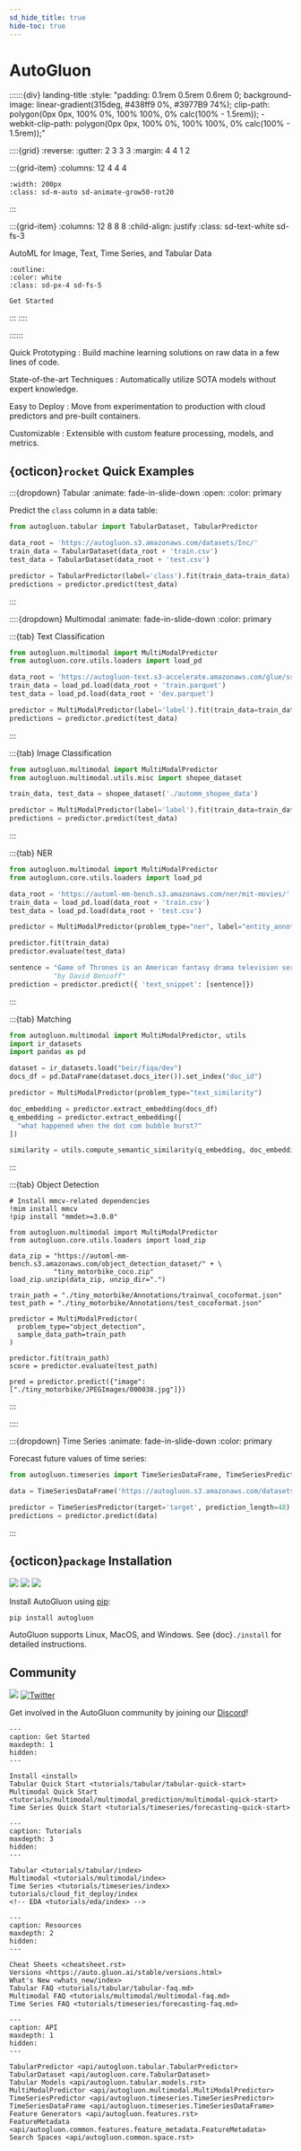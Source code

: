 ```yaml
---
sd_hide_title: true
hide-toc: true
---
```


# AutoGluon

::::::{div} landing-title
:style: "padding: 0.1rem 0.5rem 0.6rem 0; background-image: linear-gradient(315deg, #438ff9 0%, #3977B9 74%); clip-path: polygon(0px 0px, 100% 0%, 100% 100%, 0% calc(100% - 1.5rem)); -webkit-clip-path: polygon(0px 0px, 100% 0%, 100% 100%, 0% calc(100% - 1.5rem));"

::::{grid}
:reverse:
:gutter: 2 3 3 3
:margin: 4 4 1 2

:::{grid-item}
:columns: 12 4 4 4

```{image} ./_static/autogluon-s.png
:width: 200px
:class: sd-m-auto sd-animate-grow50-rot20
```
:::

:::{grid-item}
:columns: 12 8 8 8
:child-align: justify
:class: sd-text-white sd-fs-3

AutoML for Image, Text, Time Series, and Tabular Data

```{button-link} tutorials/tabular/tabular-quick-start.html
:outline:
:color: white
:class: sd-px-4 sd-fs-5

Get Started
```

:::
::::

::::::

Quick Prototyping 
: Build machine learning solutions on raw data in a few lines of code.

State-of-the-art Techniques
: Automatically utilize SOTA models without expert knowledge.

Easy to Deploy
: Move from experimentation to production with cloud predictors and pre-built containers.

Customizable
: Extensible with custom feature processing, models, and metrics.

## {octicon}`rocket` Quick Examples

:::{dropdown} Tabular
:animate: fade-in-slide-down
:open:
:color: primary

Predict the `class` column in a data table:

```python
from autogluon.tabular import TabularDataset, TabularPredictor

data_root = 'https://autogluon.s3.amazonaws.com/datasets/Inc/'
train_data = TabularDataset(data_root + 'train.csv')
test_data = TabularDataset(data_root + 'test.csv')

predictor = TabularPredictor(label='class').fit(train_data=train_data)
predictions = predictor.predict(test_data)
```
:::


::::{dropdown} Multimodal
:animate: fade-in-slide-down
:color: primary

:::{tab} Text Classification
```python
from autogluon.multimodal import MultiModalPredictor
from autogluon.core.utils.loaders import load_pd

data_root = 'https://autogluon-text.s3-accelerate.amazonaws.com/glue/sst/'
train_data = load_pd.load(data_root + 'train.parquet')
test_data = load_pd.load(data_root + 'dev.parquet')

predictor = MultiModalPredictor(label='label').fit(train_data=train_data)
predictions = predictor.predict(test_data)
```
:::

:::{tab} Image Classification

```python
from autogluon.multimodal import MultiModalPredictor
from autogluon.multimodal.utils.misc import shopee_dataset

train_data, test_data = shopee_dataset('./automm_shopee_data')

predictor = MultiModalPredictor(label='label').fit(train_data=train_data)
predictions = predictor.predict(test_data)
```
:::

:::{tab} NER
```python
from autogluon.multimodal import MultiModalPredictor
from autogluon.core.utils.loaders import load_pd

data_root = 'https://automl-mm-bench.s3.amazonaws.com/ner/mit-movies/'
train_data = load_pd.load(data_root + 'train.csv')
test_data = load_pd.load(data_root + 'test.csv')

predictor = MultiModalPredictor(problem_type="ner", label="entity_annotations")

predictor.fit(train_data)
predictor.evaluate(test_data)

sentence = "Game of Thrones is an American fantasy drama television series created" +
           "by David Benioff"
prediction = predictor.predict({ 'text_snippet': [sentence]})
```
:::

:::{tab} Matching
```python
from autogluon.multimodal import MultiModalPredictor, utils
import ir_datasets
import pandas as pd

dataset = ir_datasets.load("beir/fiqa/dev")
docs_df = pd.DataFrame(dataset.docs_iter()).set_index("doc_id")

predictor = MultiModalPredictor(problem_type="text_similarity")

doc_embedding = predictor.extract_embedding(docs_df)
q_embedding = predictor.extract_embedding([
  "what happened when the dot com bubble burst?"
])

similarity = utils.compute_semantic_similarity(q_embedding, doc_embedding)
```
:::

:::{tab} Object Detection
```ipython
# Install mmcv-related dependencies
!mim install mmcv
!pip install "mmdet>=3.0.0"

from autogluon.multimodal import MultiModalPredictor
from autogluon.core.utils.loaders import load_zip

data_zip = "https://automl-mm-bench.s3.amazonaws.com/object_detection_dataset/" + \
           "tiny_motorbike_coco.zip"
load_zip.unzip(data_zip, unzip_dir=".")

train_path = "./tiny_motorbike/Annotations/trainval_cocoformat.json"
test_path = "./tiny_motorbike/Annotations/test_cocoformat.json"

predictor = MultiModalPredictor(
  problem_type="object_detection",
  sample_data_path=train_path
)

predictor.fit(train_path)
score = predictor.evaluate(test_path)

pred = predictor.predict({"image": ["./tiny_motorbike/JPEGImages/000038.jpg"]})
```
:::

::::


:::{dropdown} Time Series
:animate: fade-in-slide-down
:color: primary

Forecast future values of time series:

```python
from autogluon.timeseries import TimeSeriesDataFrame, TimeSeriesPredictor

data = TimeSeriesDataFrame('https://autogluon.s3.amazonaws.com/datasets/timeseries/m4_hourly/train.csv')

predictor = TimeSeriesPredictor(target='target', prediction_length=48).fit(data)
predictions = predictor.predict(data)
```
:::


## {octicon}`package` Installation

![](https://img.shields.io/pypi/pyversions/autogluon)
![](https://img.shields.io/pypi/v/autogluon.svg)
![](https://img.shields.io/pypi/dm/autogluon)

Install AutoGluon using [pip](https://pip.pypa.io/en/stable/installation/):

```bash
pip install autogluon
```

AutoGluon supports Linux, MacOS, and Windows. See {doc}`./install` for detailed instructions.

## Community

[![](https://img.shields.io/discord/1043248669505368144?logo=discord&style=flat)](https://discord.gg/wjUmjqAc2N)
[![Twitter](https://img.shields.io/twitter/follow/autogluon?style=social)](https://twitter.com/autogluon)

Get involved in the AutoGluon community by joining our [Discord](https://discord.gg/wjUmjqAc2N)!


```{toctree}
---
caption: Get Started
maxdepth: 1
hidden:
---

Install <install>
Tabular Quick Start <tutorials/tabular/tabular-quick-start>
Multimodal Quick Start <tutorials/multimodal/multimodal_prediction/multimodal-quick-start>
Time Series Quick Start <tutorials/timeseries/forecasting-quick-start>
```

```{toctree}
---
caption: Tutorials
maxdepth: 3
hidden:
---

Tabular <tutorials/tabular/index>
Multimodal <tutorials/multimodal/index>
Time Series <tutorials/timeseries/index>
tutorials/cloud_fit_deploy/index
<!-- EDA <tutorials/eda/index> -->
```

```{toctree}
---
caption: Resources
maxdepth: 2
hidden:
---

Cheat Sheets <cheatsheet.rst>
Versions <https://auto.gluon.ai/stable/versions.html>
What's New <whats_new/index>
Tabular FAQ <tutorials/tabular/tabular-faq.md>
Multimodal FAQ <tutorials/multimodal/multimodal-faq.md>
Time Series FAQ <tutorials/timeseries/forecasting-faq.md>
```


```{toctree}
---
caption: API
maxdepth: 1
hidden:
---

TabularPredictor <api/autogluon.tabular.TabularPredictor>
TabularDataset <api/autogluon.core.TabularDataset>
Tabular Models <api/autogluon.tabular.models.rst>
MultiModalPredictor <api/autogluon.multimodal.MultiModalPredictor>
TimeSeriesPredictor <api/autogluon.timeseries.TimeSeriesPredictor>
TimeSeriesDataFrame <api/autogluon.timeseries.TimeSeriesDataFrame>
Feature Generators <api/autogluon.features.rst>
FeatureMetadata <api/autogluon.common.features.feature_metadata.FeatureMetadata>
Search Spaces <api/autogluon.common.space.rst>
```
